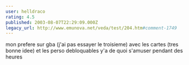 ```yaml
---
user: helldraco
rating: 4.5
published: 2003-08-07T22:29:09.000Z
legacy_url: http://www.emunova.net/veda/test/204.htm#comment-1749
---
```

mon prefere sur gba (j'ai pas essayer le troisieme) avec les cartes (tres bonne idee) et les perso debloquables y'a de quoi s'amuser pendant des heures